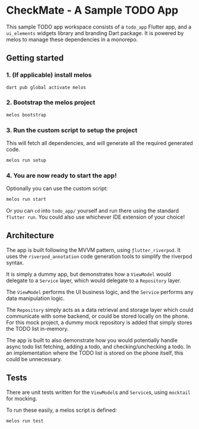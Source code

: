 # CheckMate - A Sample TODO App

This sample TODO app workspace consists of a `todo_app` Flutter app, and a `ui_elements` widgets library and branding Dart package.
It is powered by melos to manage these dependencies in a monorepo.

## Getting started

### 1. (If applicable) install melos

```zsh
dart pub global activate melos
```

### 2. Bootstrap the melos project

```zsh
melos bootstrap
```

### 3. Run the custom script to setup the project

This will fetch all dependencies, and will generate all the required generated code.

```zsh
melos run setup
```

### 4. You are now ready to start the app!

Optionally you can use the custom script:

```zsh
melos run start
```

Or you can `cd` into `todo_app/` yourself and run there using the standard `flutter run`.
You could also use whichever IDE extension of your choice!

## Architecture

The app is built following the MVVM pattern, using `ƒlutter_riverpod`. 
It uses the `riverpod_annotation` code generation tools to simplify the riverpod syntax.

It is simply a dummy app, but demonstrates how a `ViewModel` would delegate to a `Service` layer, which would delegate to a `Repository` layer.

The `ViewModel` performs the UI business logic, and the `Service` performs any data manipulation logic.

The `Repository` simply acts as a data retrieval and storage layer which could communicate with some backend, or could be stored locally on the phone. For this mock project, a dummy mock repository is added that simply stores the TODO list in-memory.

The app is built to also demonstrate how you would potentially handle async todo list fetching, adding a todo, and checking/unchecking a todo. In an implementation where the TODO list is stored on the phone itself, this could be unnecessary.

## Tests

There are unit tests written for the `ViewModel`s and `Service`s, using `mocktail` for mocking.

To run these easily, a melos script is defined:

```zsh
melos run test
```